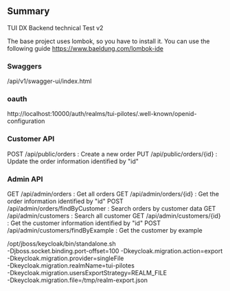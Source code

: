 ## Summary

TUI DX Backend technical Test v2

The base project uses lombok, so you have to install it. You can use the following guide https://www.baeldung.com/lombok-ide

### Swaggers
/api/v1/swagger-ui/index.html

### oauth
http://localhost:10000/auth/realms/tui-pilotes/.well-known/openid-configuration


### Customer API
POST 	/api/public/orders        : Create a new order
PUT 	/api/public/orders/{id}   : Update the order information identified by "id"

### Admin API
GET 	/api/admin/orders                    : Get all orders
GET 	/api/admin/orders/{id}               : Get the order information identified by "id"
POST 	/api/admin/orders/findByCustomer     : Search orders by customer data
GET 	/api/admin/customers                 : Search all customer
GET 	/api/admin/customers/{id}            : Get the customer information identified by "id"
POST 	/api/admin/customers/findByExample   : Get the customer by example



/opt/jboss/keycloak/bin/standalone.sh \
-Djboss.socket.binding.port-offset=100 -Dkeycloak.migration.action=export \
-Dkeycloak.migration.provider=singleFile \
-Dkeycloak.migration.realmName=tui-pilotes \
-Dkeycloak.migration.usersExportStrategy=REALM_FILE \
-Dkeycloak.migration.file=/tmp/realm-export.json